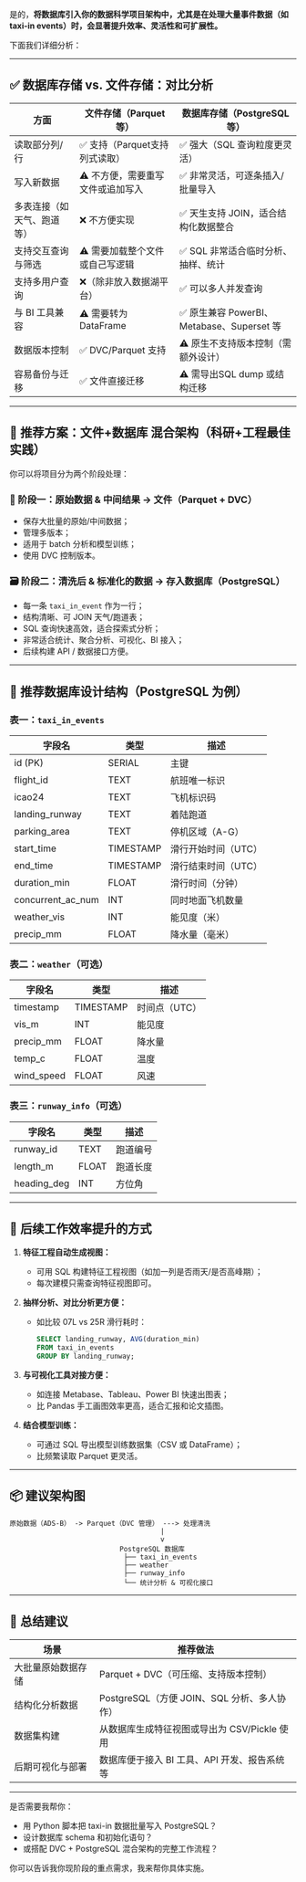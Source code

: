 是的，**将数据库引入你的数据科学项目架构中，尤其是在处理大量事件数据（如 taxi-in events）时，会显著提升效率、灵活性和可扩展性。**

下面我们详细分析：

---

## ✅ 数据库存储 vs. 文件存储：对比分析

| 方面            | 文件存储（Parquet等）      | 数据库存储（PostgreSQL等）                 |
| ------------- | ------------------- | ---------------------------------- |
| 读取部分列/行       | ✅ 支持（Parquet支持列式读取） | ✅ 强大（SQL 查询粒度更灵活）                  |
| 写入新数据         | ⚠️ 不方便，需要重写文件或追加写入  | ✅ 非常灵活，可逐条插入/批量导入                  |
| 多表连接（如天气、跑道等） | ❌ 不方便实现             | ✅ 天生支持 JOIN，适合结构化数据整合              |
| 支持交互查询与筛选     | ⚠️ 需要加载整个文件或自己写逻辑   | ✅ SQL 非常适合临时分析、抽样、统计               |
| 支持多用户查询       | ❌（除非放入数据湖平台）        | ✅ 可以多人并发查询                         |
| 与 BI 工具兼容     | ⚠️ 需要转为 DataFrame   | ✅ 原生兼容 PowerBI、Metabase、Superset 等 |
| 数据版本控制        | ✅ DVC/Parquet 支持    | ⚠️ 原生不支持版本控制（需额外设计）                |
| 容易备份与迁移       | ✅ 文件直接迁移            | ⚠️ 需导出SQL dump 或结构迁移               |

---

## 🔧 推荐方案：文件+数据库 混合架构（科研+工程最佳实践）

你可以将项目分为两个阶段处理：

### 📁 阶段一：原始数据 & 中间结果 → 文件（Parquet + DVC）

* 保存大批量的原始/中间数据；
* 管理多版本；
* 适用于 batch 分析和模型训练；
* 使用 DVC 控制版本。

### 🗃️ 阶段二：清洗后 & 标准化的数据 → 存入数据库（PostgreSQL）

* 每一条 `taxi_in_event` 作为一行；
* 结构清晰、可 JOIN 天气/跑道表；
* SQL 查询快速高效，适合探索式分析；
* 非常适合统计、聚合分析、可视化、BI 接入；
* 后续构建 API / 数据接口方便。

---

## 🧱 推荐数据库设计结构（PostgreSQL 为例）

### 表一：`taxi_in_events`

| 字段名                 | 类型        | 描述          |
| ------------------- | --------- | ----------- |
| id (PK)             | SERIAL    | 主键          |
| flight\_id          | TEXT      | 航班唯一标识      |
| icao24              | TEXT      | 飞机标识码       |
| landing\_runway     | TEXT      | 着陆跑道        |
| parking\_area       | TEXT      | 停机区域（A-G）   |
| start\_time         | TIMESTAMP | 滑行开始时间（UTC） |
| end\_time           | TIMESTAMP | 滑行结束时间（UTC） |
| duration\_min       | FLOAT     | 滑行时间（分钟）    |
| concurrent\_ac\_num | INT       | 同时地面飞机数量    |
| weather\_vis        | INT       | 能见度（米）      |
| precip\_mm          | FLOAT     | 降水量（毫米）     |

### 表二：`weather`（可选）

| 字段名         | 类型        | 描述       |
| ----------- | --------- | -------- |
| timestamp   | TIMESTAMP | 时间点（UTC） |
| vis\_m      | INT       | 能见度      |
| precip\_mm  | FLOAT     | 降水量      |
| temp\_c     | FLOAT     | 温度       |
| wind\_speed | FLOAT     | 风速       |

### 表三：`runway_info`（可选）

| 字段名          | 类型    | 描述   |
| ------------ | ----- | ---- |
| runway\_id   | TEXT  | 跑道编号 |
| length\_m    | FLOAT | 跑道长度 |
| heading\_deg | INT   | 方位角  |

---

## 🧪 后续工作效率提升的方式

1. **特征工程自动生成视图：**

   * 可用 SQL 构建特征工程视图（如加一列是否雨天/是否高峰期）；
   * 每次建模只需查询特征视图即可。

2. **抽样分析、对比分析更方便：**

   * 如比较 07L vs 25R 滑行耗时：

     ```sql
     SELECT landing_runway, AVG(duration_min)
     FROM taxi_in_events
     GROUP BY landing_runway;
     ```

3. **与可视化工具对接方便：**

   * 如连接 Metabase、Tableau、Power BI 快速出图表；
   * 比 Pandas 手工画图效率更高，适合汇报和论文插图。

4. **结合模型训练：**

   * 可通过 SQL 导出模型训练数据集（CSV 或 DataFrame）；
   * 比频繁读取 Parquet 更灵活。

---

## 📦 建议架构图

```
原始数据（ADS-B） -> Parquet（DVC 管理） ---> 处理清洗
                                     |
                                     v
                           PostgreSQL 数据库
                            ├── taxi_in_events
                            ├── weather
                            ├── runway_info
                            └── 统计分析 & 可视化接口
```

---

## 📌 总结建议

| 场景        | 推荐做法                            |
| --------- | ------------------------------- |
| 大批量原始数据存储 | Parquet + DVC（可压缩、支持版本控制）       |
| 结构化分析数据   | PostgreSQL（方便 JOIN、SQL 分析、多人协作） |
| 数据集构建     | 从数据库生成特征视图或导出为 CSV/Pickle 使用    |
| 后期可视化与部署  | 数据库便于接入 BI 工具、API 开发、报告系统等      |

---

是否需要我帮你：

* 用 Python 脚本把 taxi-in 数据批量写入 PostgreSQL？
* 设计数据库 schema 和初始化语句？
* 或搭配 DVC + PostgreSQL 混合架构的完整工作流程？

你可以告诉我你现阶段的重点需求，我来帮你具体实施。
